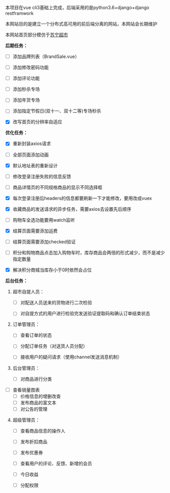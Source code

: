 本项目在vue cli3基础上完成，后端采用的是python3.6+django+django restframwork

本网站目的是建立一个分布式高可用的前后端分离的网站，本网站会长期维护

本网站首页部分模仿于[苏宁超市](https://chaoshi.suning.com/?utm_source=baidu&utm_medium=cpc_chaoshix&utm_campaign=%E5%93%81%E7%89%8C%E8%AF%8D-%E8%B6%85%E5%B8%82&utm_content=88biaoti&utm_term=u27241169.c0.g0.k122828583134.a29715448827.pb&bd_vid=9626075559004225824)

**后期任务：**

- [ ] 添加品牌列表（BrandSale.vue）
- [ ] 添加修改密码功能
- [ ] 添加评论功能
- [ ] 添加秒杀专场
- [ ] 添加年货专场
- [ ] 添加指定节假日(双十一、双十二等)专场秒杀
- [x] 改写首页的分辨率自适应



**优化任务：**

- [x] 重新封装axios请求
- [ ] 全部页面添加动画
- [x] 默认地址表的重新设计
- [ ] 修改登录注册失败的信息反馈
- [ ] 商品详情页的不同规格商品的显示不同选择框
- [x] 每次登录注册后headers的信息都要刷新一下才能修改，要用改成vuex
- [x] 收藏商品的发送请求的异步任务，需要axios去设置先后顺序
- [ ] 购物车全选功能要用watch监听
- [x] 结算页面需要添加运费
- [ ] 结算页面需要添加checked验证
- [ ] 积分和购物商品点击加入购物车时，库存商品会两倍的形式减少，而不是减少指定数量
- [x] 解决积分商城当库存小于0时依然会占位



**后台任务：**

1. 超市自提人员：

   - [ ] 对配送人员送来的货物进行二次检验

   - [ ] 对自提方式的用户进行检验完发送验证提取码和确认订单结束状态

2. 订单管理员：

   - [ ] 查看订单的状态

   - [ ] 分配订单任务（对送货人员分配）
   
   - [ ] 接收用户的疑问请求（使用channel发送消息机制）
   
3. 后台管理员：

   - [ ] 对商品进行分类
- [ ] 查看销量图表
   - [ ] 价格信息的增删改查
   - [ ] 发布商品的富文本
   - [ ] 对公告的管理
   
4. 超级管理员：

   - [ ] 查看商品信息的操作人
   - [ ] 发布折扣商品
   - [ ] 发布优惠券
   - [ ] 查看用户的评论、反馈、新增的会员
   - [ ] 今日收益
   - [ ] 分配权限

   

